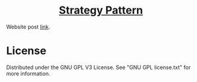 <h1 align="center">
	<a href="https://github.com/KeyC0de/StrategyPattern">Strategy Pattern</a>
</h1>


Website post [link](https://keyc0de.com/posts/48.html).<br>



# License

Distributed under the GNU GPL V3 License. See "GNU GPL license.txt" for more information.
